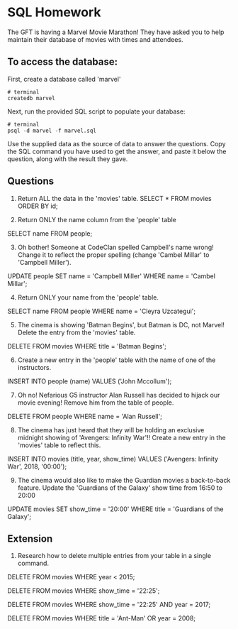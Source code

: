 # SQL Homework

The GFT is having a Marvel Movie Marathon! They have asked you to help maintain their database of movies with times and attendees.

## To access the database:

First, create a database called 'marvel'

```
# terminal
createdb marvel
```

Next, run the provided SQL script to populate your database:

```
# terminal
psql -d marvel -f marvel.sql
```

Use the supplied data as the source of data to answer the questions.  Copy the SQL command you have used to get the answer, and paste it below the question, along with the result they gave.

## Questions

1. Return ALL the data in the 'movies' table.
SELECT * FROM movies ORDER BY id;

2. Return ONLY the name column from the 'people' table

SELECT name FROM people;

3. Oh bother! Someone at CodeClan spelled Campbell's name wrong! Change it to reflect the proper spelling (change 'Cambel Millar' to 'Campbell Miller').

UPDATE people SET name = 'Campbell Miller' WHERE name = 'Cambel Millar';

4. Return ONLY your name from the 'people' table.

SELECT name FROM people WHERE name = 'Cleyra Uzcategui';

5. The cinema is showing 'Batman Begins', but Batman is DC, not Marvel! Delete the entry from the 'movies' table.

DELETE FROM movies WHERE title = 'Batman Begins';

6. Create a new entry in the 'people' table with the name of one of the instructors.

INSERT INTO people (name) VALUES ('John Mccollum');

7. Oh no! Nefarious G5 instructor Alan Russell has decided to hijack our movie evening! Remove him from the table of people.

DELETE FROM people WHERE name = 'Alan Russell';

8. The cinema has just heard that they will be holding an exclusive midnight showing of 'Avengers: Infinity War'!! Create a new entry in the 'movies' table to reflect this.

INSERT INTO movies (title, year, show_time) VALUES ('Avengers: Infinity War', 2018, '00:00');

9. The cinema would also like to make the Guardian movies a back-to-back feature. Update the 'Guardians of the Galaxy' show time from 16:50 to 20:00

UPDATE movies SET show_time = '20:00' WHERE title = 'Guardians of the Galaxy';


## Extension

1. Research how to delete multiple entries from your table in a single command.

DELETE FROM movies WHERE year < 2015;

DELETE FROM movies WHERE show_time = '22:25';

DELETE FROM movies WHERE show_time = '22:25' AND year = 2017;

DELETE FROM movies WHERE title = 'Ant-Man' OR year = 2008;
